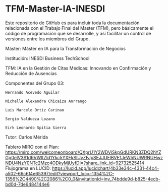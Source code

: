 ﻿# TFM-Master-IA-INESDI

Este repositorio de GitHub es para incluir toda la documentación relacionada con el Trabajo Final del Master (TFM),
pero básicamente el código de programación que se desarrolle,
y así facilitar un control de versiones entre los miembros del Grupo.

Máster: Máster en IA para la Transformación de Negocios

Institución: INESDI Business TechSchool

TFM: IA en la Gestión de Citas Médicas: Innovando en Confirmación y Reducción de Ausencias

Componentes del Grupo 03:

    Hernando Acevedo Aguilar
    
    Michelle Alexandra Chicaiza Anrrango
    
    Luis Marcelo Ortiz Carinao
    
    Sergio Valdueza Lozano
    
    Eirk Leonardo Spitia Sierra

Tutor:
    Carlos Mérida

Tablero MIRO con el Plan: https://miro.com/welcomeonboard/QXprU1Y2WDViSkpGdURKN3ZDQ2hYZGg0elV3S1dRVWltZld1Ykc5YXFkSlUyZFJpSEJJUElBVE1JeWhNUWRNUHwzNDU4NzY0NTc2Mzc4ODkyMjUyfDI=?share_link_id=92732525414
Flujograma en LUCID: https://lucid.app/lucidchart/4b33e34c-4331-44c4-a502-66c6f4e65397/edit?viewport_loc=-1354%2C-1356%2C4490%2C2086%2C0_0&invitationId=inv_74bdde9d-b825-4ecb-bd0d-7de6484144e6

